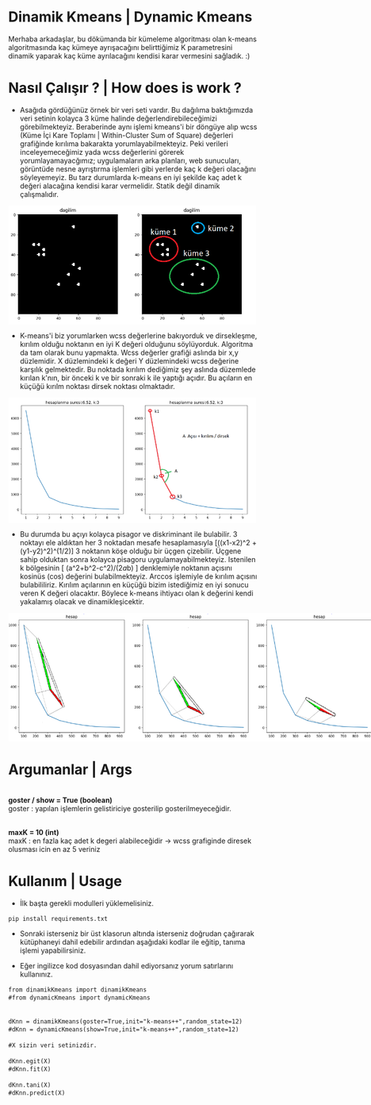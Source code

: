 # Dinamik Kmeans | Dynamic Kmeans
   Merhaba arkadaşlar, bu dökümanda bir kümeleme algoritması olan k-means algoritmasında kaç kümeye ayrışacağını belirttiğimiz K parametresini dinamik yaparak kaç küme 
ayrılacağını kendisi karar vermesini sağladık. :)

# Nasıl Çalışır ? | How does is work ?

* Asağıda gördüğünüz örnek bir veri seti vardır. Bu dağılıma baktığımızda veri setinin kolayca 3 küme halinde değerlendirebileceğimizi görebilmekteyiz. Beraberinde aynı
işlemi kmeans'i bir döngüye alıp wcss (Küme İçi Kare Toplamı | Within-Cluster Sum of Square) değerleri grafiğinde kırılıma bakarakta yorumlayabilmekteyiz. Peki  verileri
inceleyemeceğimiz yada wcss değerlerini görerek yorumlayamayacğımız; uygulamaların arka planları, web sunucuları, görüntüde nesne ayrıştırma işlemleri gibi yerlerde kaç
k değeri olacağını söyleyemeyiz. Bu tarz durumlarda k-means en iyi şekilde kaç adet k değeri alacağına kendisi karar vermelidir. Statik değil dinamik çalışmalıdır.

<div style="display:flex;">
<img src="https://raw.githubusercontent.com/umutkaanbaser/dinamikkmeans/main/resimler/Dagilim.PNG" width="250" title="veri seti dağılımı"/>
<img src="https://raw.githubusercontent.com/umutkaanbaser/dinamikkmeans/main/resimler/dagilimKume.png" width="250" title="veri seti dağılımı kümelenmesi"/>
</div>

* K-means'i biz yorumlarken wcss değerlerine bakıyorduk ve dirsekleşme, kırılım olduğu noktanın en iyi K değeri olduğunu söylüyorduk. Algoritma da tam olarak bunu 
yapmakta. Wcss değerler grafiği aslında bir x,y düzlemidir. X düzlemindeki k değeri Y düzlemindeki wcss değerine karşılık gelmektedir. Bu noktada kırılım dediğimiz şey 
aslında düzemlede kırılan k'nın, bir önceki k ve bir sonraki k ile yaptığı açıdır. Bu açıların en küçüğü kırılm noktası dirsek noktası olmaktadır.

<div style="display:flex;width:100%;">
<img src="https://raw.githubusercontent.com/umutkaanbaser/dinamikkmeans/main/resimler/wCSS.png" width="250" title="wcss grafiği"/>
<img src="https://raw.githubusercontent.com/umutkaanbaser/dinamikkmeans/main/resimler/wcssKirilim.png" width="250" title="wcss grafiği kırılım"/>
</div>

* Bu durumda bu açıyı kolayca pisagor ve diskriminant ile bulabilir. 3 noktayı ele aldıktan her 3 noktadan mesafe hesaplamasıyla [((x1-x2)^2 + (y1-y2)^2)^(1/2)] 3 noktanın köşe olduğu bir üçgen çizebilir. Üçgene sahip olduktan sonra kolayca pisagoru uygulamayabilmekteyiz. Istenilen k bölgesinin [ (a^2+b^2-c^2)/(2*a*b) ] 
denklemiyle noktanın açısını kosinüs (cos) değerini bulabilmekteyiz. Arccos işlemiyle de kırılım açısını bulabililiriz. Kırılım açılarının en küçüğü bizim istediğimiz 
en iyi sonucu veren K değeri olacaktır. Böylece k-means ihtiyacı olan k değerini kendi yakalamış olacak ve dinamikleşicektir.

<div style="display:flex;">
<img src="https://raw.githubusercontent.com/umutkaanbaser/dinamikkmeans/main/resimler/aci1.png" width="250" title="wcss'in içindeki üçgen"/>
<img src="https://github.com/umutkaanbaser/dinamikkmeans/blob/main/resimler/aci2.png" width="250" title="wcss'in içindeki üçgen"/>
<img src="https://github.com/umutkaanbaser/dinamikkmeans/blob/main/resimler/aci3.png" width="250" title="wcss'in içindeki üçgen"/>
</div>

# Argumanlar | Args
<br> **goster / show = True (boolean)** <br/>
goster : yapılan işlemlerin gelistiriciye gosterilip gosterilmeyeceğidir.

<br> **maxK = 10 (int)** <br/>
maxK : en fazla kaç adet k degeri alabileceğidir -> wcss grafiginde diresek olusması icin en az 5 veriniz
# Kullanım | Usage

* İlk başta gerekli modulleri yüklemelisiniz.
```
pip install requirements.txt
```
* Sonraki isterseniz bir üst klasorun altında isterseniz doğrudan çağırarak kütüphaneyi dahil edebilir ardından aşağıdaki kodlar ile eğitip, tanıma işlemi
yapabilirsiniz.

* Eğer ingilizce kod dosyasından dahil ediyorsanız yorum satırlarını kullanınız.
```
from dinamikKmeans import dinamikKmeans
#from dynamicKmeans import dynamicKmeans


dKnn = dinamikKmeans(goster=True,init="k-means++",random_state=12) 
#dKnn = dynamicKmeans(show=True,init="k-means++",random_state=12) 

#X sizin veri setinizdir.

dKnn.egit(X)
#dKnn.fit(X)

dKnn.tani(X)
#dKnn.predict(X)
```
